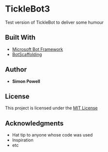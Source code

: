 # TickleBot3 

Test version of TickleBot to deliver some humour

## Built With

* [Microsoft Bot Framework](https://dev.botframework.com)
* [BotScaffolding](https://www.npmjs.com/package/generator-botscaffold)

## Author

* **Simon Powell**

## License

This project is licensed under the [MIT License](http://en.wikipedia.org/wiki/MIT_License)

## Acknowledgments

* Hat tip to anyone whose code was used
* Inspiration
* etc